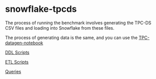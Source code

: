 # snowflake-tpcds

The process of running the benchmark involves generating the TPC-DS CSV files and loading into Snowflake from these files.

The process of generating data is the same, and you can use the [TPC-datagen-notebook](../databricks/TPC-datagen-notebook.dbc)

[DDL Scripts](./DDL)

[ETL Scripts](./ETL)

[Queries](./Queries)
